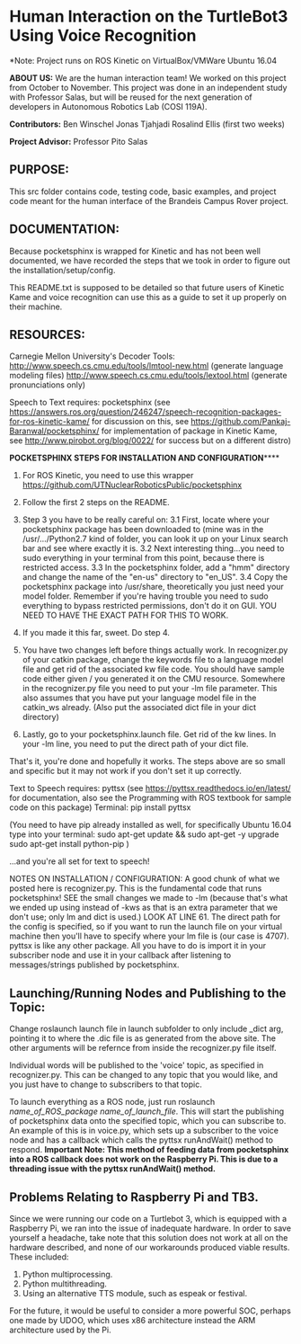 # Human Interaction on the TurtleBot3 Using Voice Recognition
*Note: Project runs on ROS Kinetic on VirtualBox/VMWare Ubuntu 16.04

**ABOUT US:**
We are the human interaction team! We worked on this project from October to November. This project was done in an independent study with Professor Salas, but will be reused for the next generation of developers in Autonomous Robotics Lab (COSI 119A).

**Contributors:**
Ben Winschel
Jonas Tjahjadi
Rosalind Ellis (first two weeks)

**Project Advisor:**
Professor Pito Salas

## PURPOSE:
This src folder contains code, testing code, basic examples, and project code meant for the human interface of the Brandeis Campus Rover project.

## DOCUMENTATION:
Because pocketsphinx is wrapped for Kinetic and has not been well documented, we have recorded the steps that we took in order to figure out the installation/setup/config.

This README.txt is supposed to be detailed so that future users of Kinetic Kame and voice recognition can use this as a guide to set it up properly on their machine.


## RESOURCES:
Carnegie Mellon University's Decoder Tools:
http://www.speech.cs.cmu.edu/tools/lmtool-new.html (generate language modeling files)
http://www.speech.cs.cmu.edu/tools/lextool.html (generate pronunciations only)


Speech to Text requires: pocketsphinx (see https://answers.ros.org/question/246247/speech-recognition-packages-for-ros-kinetic-kame/ for discussion on this, see https://github.com/Pankaj-Baranwal/pocketsphinx/ for implementation of package in Kinetic Kame, see http://www.pirobot.org/blog/0022/ for success but on a different distro)

************POCKETSPHINX STEPS FOR INSTALLATION AND CONFIGURATION****************
1. For ROS Kinetic, you need to use this wrapper https://github.com/UTNuclearRoboticsPublic/pocketsphinx
2. Follow the first 2 steps on the README.
3. Step 3 you have to be really careful on:
  3.1 First, locate where your pocketsphinx package has been downloaded to (mine was in the /usr/.../Python2.7 kind of folder, you
  can look it up on your Linux search bar and see where exactly it is.
  3.2 Next interesting thing...you need to sudo everything in your terminal from this point, because there is restricted access.
  3.3 In the pocketsphinx folder, add a "hmm" directory and change the name of the "en-us" directory to "en_US". 
  3.4 Copy the pocketsphinx package into /usr/share, theoretically you just need your model folder.
  Remember if you're having trouble you need to sudo everything to bypass restricted permissions, don't do it on GUI.
  YOU NEED TO HAVE THE EXACT PATH FOR THIS TO WORK.
  
4. If you made it this far, sweet. Do step 4.
5. You have two changes left before things actually work. In recognizer.py of your catkin package, change the keywords file to a language model file and get rid of the associated kw file code. You should have sample code either given / you generated it on the CMU resource. Somewhere in the recognizer.py file you need to put your -lm file parameter. This also assumes that you have put your language model file in the catkin_ws already. (Also put the associated dict file in your dict directory)
6. Lastly, go to your pocketsphinx.launch file. Get rid of the kw lines. In your -lm line, you need to put the direct path of your dict file.

That's it, you're done and hopefully it works. The steps above are so small and specific but it may not work if you don't set it up correctly.


Text to Speech requires: pyttsx (see https://pyttsx.readthedocs.io/en/latest/ for documentation, also see the Programming with ROS textbook for sample code on this package)
Terminal:
  pip install pyttsx
  
(You need to have pip already installed as well, for specifically Ubuntu 16.04 type into your terminal:
  sudo apt-get update && sudo apt-get -y upgrade
  sudo apt-get install python-pip
)

...and you're all set for text to speech!

NOTES ON INSTALLATION / CONFIGURATION:
A good chunk of what we posted here is recognizer.py. This is the fundamental code that runs pocketsphinx! SEE the small changes we made to -lm (because that's what we ended up using instead of -kws as that is an extra parameter that we don't use; only lm and dict is used.)
LOOK AT LINE 61. The direct path for the config is specified, so if you want to run the launch file on your virtual machine then you'll have to specify where your lm file is (our case is 4707).
pyttsx is like any other package. All you have to do is import it in your subscriber node and use it in your callback after listening to messages/strings published by pocketsphinx.


## Launching/Running Nodes and Publishing to the Topic:
Change roslaunch launch file in launch subfolder to only include _dict arg, pointing it to where the .dic file is as generated from the above site. The other arguments will be refernce from inside the recognizer.py file itself.

Individual words will be published to the 'voice' topic, as specified in recognizer.py. This can be changed to any topic that you would like, and you just have to change to subscribers to that topic.

To launch everything as a ROS node, just run roslaunch *name_of_ROS_package* *name_of_launch_file*. This will start the publishing of pocketsphinx data onto the specified topic, which you can subscribe to. An example of this is in voice.py, which sets up a subscriber to the voice node and has a callback which calls the pyttsx runAndWait() method to respond. __Important Note: This method of feeding data from pocketsphinx into a ROS callback does not work on the Raspberry Pi. This is due to a threading issue with the pyttsx runAndWait() method.__


## Problems Relating to Raspberry Pi and TB3.
Since we were running our code on a Turtlebot 3, which is equipped with a Raspberry Pi, we ran into the issue of inadequate hardware. In order to save yourself a headache, take note that this solution does not work at all on the hardware described, and none of our workarounds produced viable results.
These included:
1. Python multiprocessing.
2. Python multithreading.
3. Using an alternative TTS module, such as espeak or festival.

For the future, it would be useful to consider a more powerful SOC, perhaps one made by UDOO, which uses x86 architecture instead the ARM architecture used by the Pi. 
